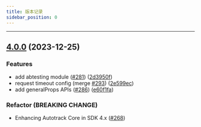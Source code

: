 ```yaml
---
title: 版本记录
sidebar_position: 0
---
```


------

## [4.0.0](https://github.com/growingio/growingio-sdk-ios-autotracker/tree/4.0.0) (2023-12-25)

### Features

* add abtesting module ([#281](https://github.com/growingio/growingio-sdk-ios-autotracker/issues/281)) ([2d3950f](https://github.com/growingio/growingio-sdk-ios-autotracker/commit/2d3950f0844fde3af1dc26862392bb825c299bef))
* request timeout config (merge [#293](https://github.com/growingio/growingio-sdk-ios-autotracker/issues/293)) ([2e599ec](https://github.com/growingio/growingio-sdk-ios-autotracker/commit/2e599ec62dfa099733c5fb97f0a4f4e262d9eb40))
* add generalProps APIs ([#286](https://github.com/growingio/growingio-sdk-ios-autotracker/issues/286)) ([e60f1fa](https://github.com/growingio/growingio-sdk-ios-autotracker/commit/e60f1faaf9e50920c5cf5524d4e900fc54d90b3f))

### Refactor (BREAKING CHANGE)

* Enhancing Autotrack Core in SDK 4.x ([#268](https://github.com/growingio/growingio-sdk-ios-autotracker/issues/268))